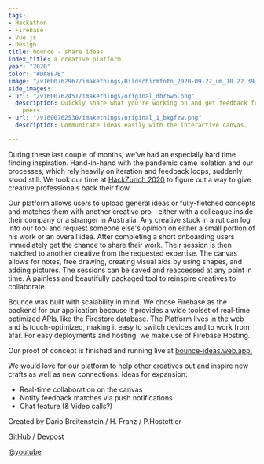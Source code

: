 ```yaml
---
tags:
- Hackathon
- Firebase
- Vue.js
- Design
title: bounce - share ideas
index_title: a creative platform.
year: "2020"
color: "#DA8E7B"
image: "/v1600762967/imakethings/Bildschirmfoto_2020-09-22_um_10.22.39_p5h34j.png"
side_images:
- url: "/v1600762451/imakethings/original_dbr6wo.png"
  description: Quickly share what you're working on and get feedback from creative
    peers.
- url: "/v1600762530/imakethings/original_1_bxgfzw.png"
  description: Communicate ideas easily with the interactive canvas.

---
```

During these last couple of months, we've had an especially hard time finding inspiration. Hand-in-hand with the pandemic came isolation and our processes, which rely heavily on iteration and feedback loops, suddenly stood still. We took our time at [HackZurich 2020](https://devpost.com/software/bounce-get-back-into-your-creative-flow) to figure out a way to give creative professionals back their flow.

Our platform allows users to upload general ideas or fully-fletched concepts and matches them with another creative pro - either with a colleague inside their company or a stranger in Australia. Any creative stuck in a rut can log into our tool and request someone else's opinion on either a small portion of his work or an overall idea. After completing a short onboarding users immediately get the chance to share their work. Their session is then matched to another creative from the requested expertise. The canvas allows for notes, free drawing, creating visual aids by using shapes, and adding pictures. The sessions can be saved and reaccessed at any point in time. A painless and beautifully packaged tool to reinspire creatives to collaborate.

Bounce was built with scalability in mind. We chose Firebase as the backend for our application because it provides a wide toolset of real-time optimized APIs, like the Firestore database. The Platform lives in the web and is touch-optimized, making it easy to switch devices and to work from afar. For easy deployments and hosting, we make use of Firebase Hosting.

Our proof of concept is finished and running live at [bounce-ideas.web.app.](https://bounce-ideas.web.app/ "bounce-ideas.web.app")

We would love for our platform to help other creatives out and inspire new crafts as well as new connections. Ideas for expansion:

* Real-time collaboration on the canvas
* Notify feedback matches via push notifications
* Chat feature (& Video calls?)

Created by Dario Breitenstein / H. Franz / P.Hostettler

[GitHub](https://github.com/fruendinne/bounce-app-hackzurich) / [Devpost](https://devpost.com/software/bounce-get-back-into-your-creative-flow)

@[youtube](4Vtzff9XWJM)